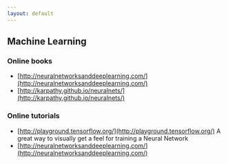 ```yaml
---
layout: default
---
```


## Machine Learning

### Online books
- [http://neuralnetworksanddeeplearning.com/](http://neuralnetworksanddeeplearning.com/)
- [http://karpathy.github.io/neuralnets/](http://karpathy.github.io/neuralnets/)

### Online tutorials
- [http://playground.tensorflow.org/](http://playground.tensorflow.org/) A great way to visually get a feel for training a Neural Network
- [http://neuralnetworksanddeeplearning.com/](http://neuralnetworksanddeeplearning.com/)



